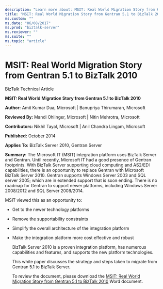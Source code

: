 ```yaml
---
description: "Learn more about: MSIT: Real World Migration Story from Gentran 5.1 to BizTalk 2010"
title: "MSIT: Real World Migration Story from Gentran 5.1 to BizTalk 2010"
ms.custom: ""
ms.date: "06/08/2017"
ms.prod: "biztalk-server"
ms.reviewer: ""
ms.suite: ""
ms.topic: "article"
---
```

# MSIT: Real World Migration Story from Gentran 5.1 to BizTalk 2010
BizTalk Technical Article

 **MSIT: Real World Migration Story from Gentran 5.1 to BizTalk 2010**

 **Author:** Amit Kumar Dua, Microsoft  &#124;  Banupriya Thirumaran, Microsoft

 **Reviewed By:** Mandi Ohlinger, Microsoft  &#124;  Nitin Mehrotra, Microsoft

 **Contributors:** Nikhil Tayal, Microsoft  &#124;  Anil Chandra Lingam, Microsoft

 **Published:** October 2014

 **Applies To:** BizTalk Server 2010, Gentran Server

 **Summary:** The Microsoft IT (MSIT) integration platform uses BizTalk Server and Gentran. Until recently, Microsoft IT had a good presence of Gentran footprints. With BizTalk Server supporting cloud computing and AS2/EDI capabilities, there is an opportunity to replace Gentran with Microsoft BizTalk Server 2010.  Gentran supports Windows Server 2003 and SQL server 2005; which are in extended support that is soon ending. There is no roadmap for Gentran to support newer platforms, including Windows Server 2008/2012 and SQL Server 2008/2014.

 MSIT viewed this as an opportunity to:

- Get to the newer technology platforms

- Remove the supportability constraints

- Simplify the overall architecture of the integration platform

- Make the integration platform more cost effective and robust

  BizTalk Server 2010 is a proven integration platform, has numerous capabilities and features, and supports the new platform technologies.

  This white paper discusses the strategy and steps taken to migrate from Gentran 5.1 to BizTalk Server.

  To review the document, please download the [MSIT: Real World Migration Story from Gentran 5.1 to BizTalk 2010](https://download.microsoft.com/download/6/D/E/6DEE8EE9-0F26-4991-8FE5-B0E5239C0980/Real%20World%20Migration%20Story%20from%20Gentran%20to%20BizTalk.docx) Word document.
